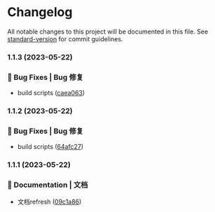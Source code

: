 # Changelog

All notable changes to this project will be documented in this file. See [standard-version](https://github.com/conventional-changelog/standard-version) for commit guidelines.

### 1.1.3 (2023-05-22)


### 🐛 Bug Fixes | Bug 修复

* build scripts ([caea063](https://github.com/UzumakiHan/hfex-icon-plus/commit/caea063a3f2c93f37cc92f67c5fa0bd2e16f14a4))

### 1.1.2 (2023-05-22)


### 🐛 Bug Fixes | Bug 修复

* build scripts ([64afc27](https://github.com/UzumakiHan/hfex-icon-plus/commit/64afc2781b0f5be5095e80fca194421d7318d846))

### 1.1.1 (2023-05-22)


### 📝 Documentation | 文档

* 文档refresh ([09c1a86](https://github.com/UzumakiHan/hfex-icon-plus/commit/09c1a86383d4a464d0b46e311d4e964528586d02))
